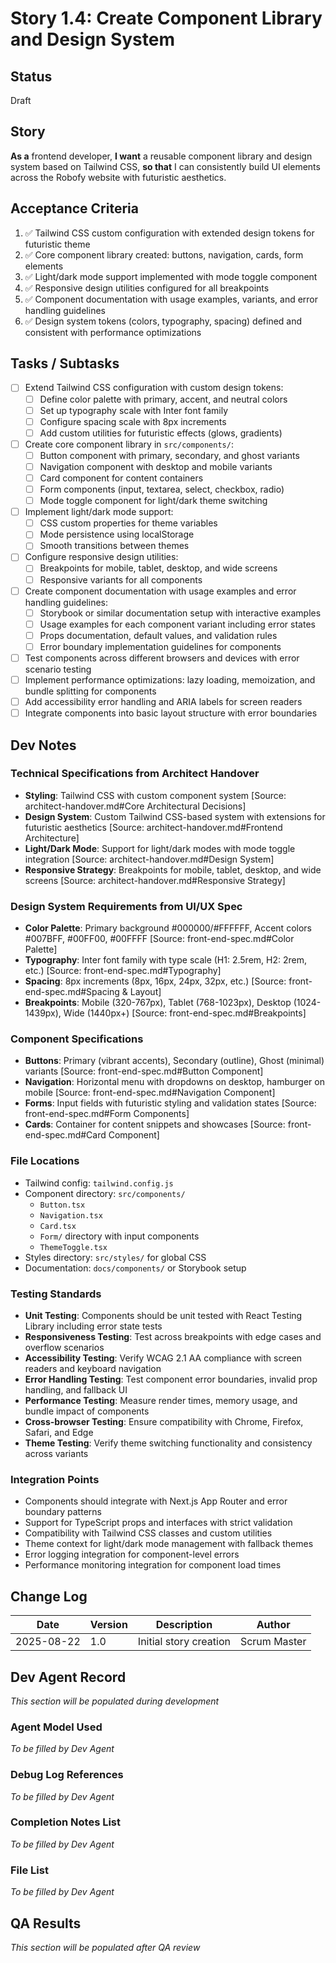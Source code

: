 # Story 1.4: Create Component Library and Design System

## Status
Draft

## Story
**As a** frontend developer,
**I want** a reusable component library and design system based on Tailwind CSS,
**so that** I can consistently build UI elements across the Robofy website with futuristic aesthetics.

## Acceptance Criteria
1. ✅ Tailwind CSS custom configuration with extended design tokens for futuristic theme
2. ✅ Core component library created: buttons, navigation, cards, form elements
3. ✅ Light/dark mode support implemented with mode toggle component
4. ✅ Responsive design utilities configured for all breakpoints
5. ✅ Component documentation with usage examples, variants, and error handling guidelines
6. ✅ Design system tokens (colors, typography, spacing) defined and consistent with performance optimizations

## Tasks / Subtasks
- [ ] Extend Tailwind CSS configuration with custom design tokens:
  - [ ] Define color palette with primary, accent, and neutral colors
  - [ ] Set up typography scale with Inter font family
  - [ ] Configure spacing scale with 8px increments
  - [ ] Add custom utilities for futuristic effects (glows, gradients)
- [ ] Create core component library in `src/components/`:
  - [ ] Button component with primary, secondary, and ghost variants
  - [ ] Navigation component with desktop and mobile variants
  - [ ] Card component for content containers
  - [ ] Form components (input, textarea, select, checkbox, radio)
  - [ ] Mode toggle component for light/dark theme switching
- [ ] Implement light/dark mode support:
  - [ ] CSS custom properties for theme variables
  - [ ] Mode persistence using localStorage
  - [ ] Smooth transitions between themes
- [ ] Configure responsive design utilities:
  - [ ] Breakpoints for mobile, tablet, desktop, and wide screens
  - [ ] Responsive variants for all components
- [ ] Create component documentation with usage examples and error handling guidelines:
  - [ ] Storybook or similar documentation setup with interactive examples
  - [ ] Usage examples for each component variant including error states
  - [ ] Props documentation, default values, and validation rules
  - [ ] Error boundary implementation guidelines for components
- [ ] Test components across different browsers and devices with error scenario testing
- [ ] Implement performance optimizations: lazy loading, memoization, and bundle splitting for components
- [ ] Add accessibility error handling and ARIA labels for screen readers
- [ ] Integrate components into basic layout structure with error boundaries

## Dev Notes

### Technical Specifications from Architect Handover
- **Styling**: Tailwind CSS with custom component system [Source: architect-handover.md#Core Architectural Decisions]
- **Design System**: Custom Tailwind CSS-based system with extensions for futuristic aesthetics [Source: architect-handover.md#Frontend Architecture]
- **Light/Dark Mode**: Support for light/dark modes with mode toggle integration [Source: architect-handover.md#Design System]
- **Responsive Strategy**: Breakpoints for mobile, tablet, desktop, and wide screens [Source: architect-handover.md#Responsive Strategy]

### Design System Requirements from UI/UX Spec
- **Color Palette**: Primary background #000000/#FFFFFF, Accent colors #007BFF, #00FF00, #00FFFF [Source: front-end-spec.md#Color Palette]
- **Typography**: Inter font family with type scale (H1: 2.5rem, H2: 2rem, etc.) [Source: front-end-spec.md#Typography]
- **Spacing**: 8px increments (8px, 16px, 24px, 32px, etc.) [Source: front-end-spec.md#Spacing & Layout]
- **Breakpoints**: Mobile (320-767px), Tablet (768-1023px), Desktop (1024-1439px), Wide (1440px+) [Source: front-end-spec.md#Breakpoints]

### Component Specifications
- **Buttons**: Primary (vibrant accents), Secondary (outline), Ghost (minimal) variants [Source: front-end-spec.md#Button Component]
- **Navigation**: Horizontal menu with dropdowns on desktop, hamburger on mobile [Source: front-end-spec.md#Navigation Component]
- **Forms**: Input fields with futuristic styling and validation states [Source: front-end-spec.md#Form Components]
- **Cards**: Container for content snippets and showcases [Source: front-end-spec.md#Card Component]

### File Locations
- Tailwind config: `tailwind.config.js`
- Component directory: `src/components/`
  - `Button.tsx`
  - `Navigation.tsx`
  - `Card.tsx`
  - `Form/` directory with input components
  - `ThemeToggle.tsx`
- Styles directory: `src/styles/` for global CSS
- Documentation: `docs/components/` or Storybook setup

### Testing Standards
- **Unit Testing**: Components should be unit tested with React Testing Library including error state tests
- **Responsiveness Testing**: Test across breakpoints with edge cases and overflow scenarios
- **Accessibility Testing**: Verify WCAG 2.1 AA compliance with screen readers and keyboard navigation
- **Error Handling Testing**: Test component error boundaries, invalid prop handling, and fallback UI
- **Performance Testing**: Measure render times, memory usage, and bundle impact of components
- **Cross-browser Testing**: Ensure compatibility with Chrome, Firefox, Safari, and Edge
- **Theme Testing**: Verify theme switching functionality and consistency across variants

### Integration Points
- Components should integrate with Next.js App Router and error boundary patterns
- Support for TypeScript props and interfaces with strict validation
- Compatibility with Tailwind CSS classes and custom utilities
- Theme context for light/dark mode management with fallback themes
- Error logging integration for component-level errors
- Performance monitoring integration for component load times

## Change Log
| Date | Version | Description | Author |
|------|---------|-------------|--------|
| 2025-08-22 | 1.0 | Initial story creation | Scrum Master |

## Dev Agent Record
*This section will be populated during development*

### Agent Model Used
*To be filled by Dev Agent*

### Debug Log References
*To be filled by Dev Agent*

### Completion Notes List
*To be filled by Dev Agent*

### File List
*To be filled by Dev Agent*

## QA Results
*This section will be populated after QA review*